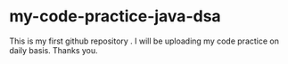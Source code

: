 # my-code-practice-java-dsa
This is my first github repository . I will be uploading my code practice on daily basis. Thanks you.
